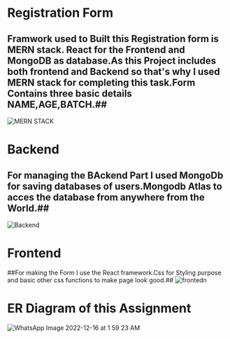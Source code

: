 # Registration Form #
 ## Framwork used to Built this  Registration form is  MERN stack. React for the Frontend and MongoDB as database.As this Project includes both frontend and Backend so that's why I used MERN stack for completing this task.Form Contains three basic details NAME,AGE,BATCH.##
![MERN STACK](https://user-images.githubusercontent.com/64707041/207957479-65ce1f33-8839-4239-a81e-31fb5b598e81.png)
# Backend #
## For managing the BAckend Part I used MongoDb for saving databases of users.Mongodb Atlas to acces the database from anywhere from the World.##
![Backend](https://user-images.githubusercontent.com/64707041/207959009-bf8aff25-e1d2-4e13-b42b-d1cd2cf188d1.png)
# Frontend #
##For making the Form I use the React framework.Css for Styling purpose and basic other css functions to make page look good.##
![frontedn](https://user-images.githubusercontent.com/64707041/207959397-399c551b-1f02-463f-94ae-b465ad7f3f23.png)
# ER Diagram of this Assignment #
![WhatsApp Image 2022-12-16 at 1 59 23 AM](https://user-images.githubusercontent.com/64707041/207960722-bcd75cdc-b789-4449-a487-9de12df992cb.jpeg)

